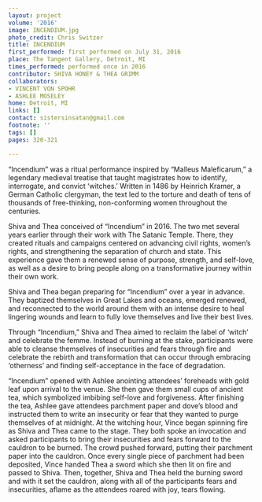 ```yaml
---
layout: project
volume: '2016'
image: INCENDIUM.jpg
photo_credit: Chris Switzer
title: INCENDIUM
first_performed: first performed on July 31, 2016
place: The Tangent Gallery, Detroit, MI
times_performed: performed once in 2016
contributor: SHIVA HONEY & THEA GRIMM
collaborators:
- VINCENT VON SPOHR 
- ASHLEE MOSELEY
home: Detroit, MI
links: []
contact: sistersinsatan@gmail.com
footnote: ''
tags: []
pages: 320-321

---
```


“Incendium” was a ritual performance inspired by “Malleus Maleficarum,” a legendary medieval treatise that taught magistrates how to identify, interrogate, and convict ‘witches.’ Written in 1486 by Heinrich Kramer, a German Catholic clergyman, the text led to the torture and death of tens of thousands of free-thinking, non-conforming women throughout the centuries.

Shiva and Thea conceived of “Incendium” in 2016. The two met several years earlier through their work with The Satanic Temple. There, they created rituals and campaigns centered on advancing civil rights, women’s rights, and strengthening the separation of church and state. This experience gave them a renewed sense of purpose, strength, and self-love, as well as a desire to bring people along on a transformative journey within their own work.

Shiva and Thea began preparing for “Incendium” over a year in advance. They baptized themselves in Great Lakes and oceans, emerged renewed, and reconnected to the world around them with an intense desire to heal lingering wounds and learn to fully love themselves and live their best lives.

Through “Incendium,” Shiva and Thea aimed to reclaim the label of ‘witch’ and celebrate the femme. Instead of burning at the stake, participants were able to cleanse themselves of insecurities and fears through fire and celebrate the rebirth and transformation that can occur through embracing ‘otherness’ and finding self-acceptance in the face of degradation.

“Incendium” opened with Ashlee anointing attendees’ foreheads with gold leaf upon arrival to the venue. She then gave them small cups of ancient tea, which symbolized imbibing self-love and forgiveness. After finishing the tea, Ashlee gave attendees parchment paper and dove’s blood and instructed them to write an insecurity or fear that they wanted to purge themselves of at midnight. At the witching hour, Vince began spinning fire as Shiva and Thea came to the stage. They both spoke an invocation and asked participants to bring their insecurities and fears forward to the cauldron to be burned. The crowd pushed forward, putting their parchment paper into the cauldron. Once every single piece of parchment had been deposited, Vince handed Thea a sword which she then lit on fire and passed to Shiva. Then, together, Shiva and Thea held the burning sword and with it set the cauldron, along with all of the participants fears and insecurities, aflame as the attendees roared with joy, tears flowing.

